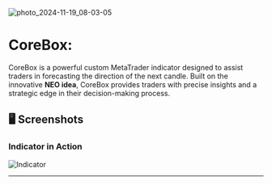 ![photo_2024-11-19_08-03-05](https://github.com/user-attachments/assets/d6484d1b-bffd-4c50-93d5-7b397785a6ec)




# CoreBox: 

CoreBox is a powerful custom MetaTrader indicator designed to assist traders in forecasting the direction of the next candle. Built on the innovative **NEO idea**, CoreBox provides traders with precise insights and a strategic edge in their decision-making process.

## 🖥️ Screenshots  

### Indicator in Action  
![Indicator](https://github.com/user-attachments/assets/9cd2cda0-0010-48c2-ac17-728207386b5c)

---
